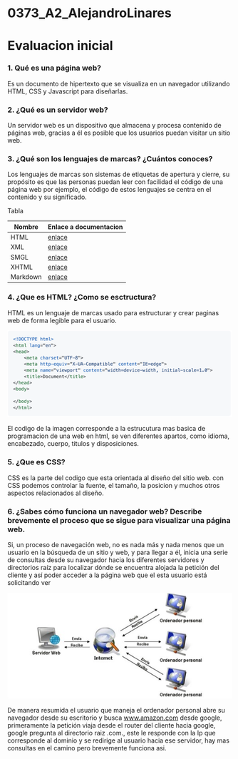 # 0373_A2_AlejandroLinares

# Evaluacion inicial

### 1. Qué es una página web?
Es un documento de hipertexto que se visualiza en un navegador utilizando HTML, CSS y Javascript para diseñarlas.
### 2. ¿Qué es un servidor web?
Un servidor web es un dispositivo que almacena y procesa contenido de páginas web, gracias a él es posible que los usuarios puedan visitar un sitio web.
### 3. ¿Qué son los lenguajes de marcas? ¿Cuántos conoces?
Los lenguajes de marcas son sistemas de etiquetas de apertura y cierre, su propósito es que las personas puedan leer con facilidad el código de una página web por ejemplo, el código de estos lenguajes se centra en el contenido y su significado.

Tabla

|Nombre|Enlace a documentacion|
|--------|--------------------|
|HTML| [enlace](https://html.spec.whatwg.org/) |
|XML| [enlace](https://www.w3.org/XML/) |
|SMGL| [enlace](https://www.w3.org/TR/sgml-dtd/) |
|XHTML| [enlace](https://www.w3.org/TR/xhtml1/) |
|Markdown| [enlace](https://daringfireball.net/projects/markdown/) |

### 4. ¿Que es HTML? ¿Como se esctructura?
HTML es un lenguaje de marcas usado para estructurar y crear paginas web de forma legible para el usuario.

![Estructurahtml](formatohtml.jpg)

El codigo de la imagen corresponde a la estrucutura mas basica de programacion de una web en html, se ven diferentes apartos, como idioma, encabezado, cuerpo, titulos y disposiciones.

### 5. ¿Que es CSS?
CSS es la parte del codigo que esta orientada al diseño del sitio web. con CSS podemos controlar la fuente, el tamaño, la posicion y muchos otros aspectos relacionados al diseño.

### 6. ¿Sabes cómo funciona un navegador web? Describe brevemente el proceso que se sigue para visualizar una página web.
Si, un proceso de navegación web, no es nada más y nada menos que un usuario en la búsqueda de un sitio y web, y para llegar a él, inicia una serie de consultas desde su navegador hacia los diferentes servidores y directorios raíz para localizar dónde se encuentra alojada la petición del cliente y así poder acceder a la página web que el esta usuario está solicitando ver

![servidorweb](Servidorweb.jpg)

De manera resumida el usuario que maneja el ordenador personal abre su navegador desde su escritorio y busca www.amazon.com desde google, primeramente la petición viaja desde el router del cliente hacia google, google pregunta al directorio raiz .com., este le responde con la Ip que corresponde al dominio y se redirige al usuario hacia ese servidor, hay mas consultas en el camino pero brevemente funciona asi.



